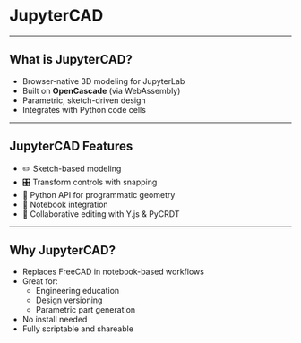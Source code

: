 # JupyterCAD
---

## What is JupyterCAD?

- Browser-native 3D modeling for JupyterLab  
- Built on **OpenCascade** (via WebAssembly)  
- Parametric, sketch-driven design  
- Integrates with Python code cells  
---

## JupyterCAD Features

- ✏️ Sketch-based modeling  
- 🎛️ Transform controls with snapping  
- 🧮 Python API for programmatic geometry  
- 📓 Notebook integration  
- 🤝 Collaborative editing with Y.js & PyCRDT  
---

## Why JupyterCAD?

- Replaces FreeCAD in notebook-based workflows  
- Great for:
  - Engineering education  
  - Design versioning  
  - Parametric part generation  
- No install needed  
- Fully scriptable and shareable

